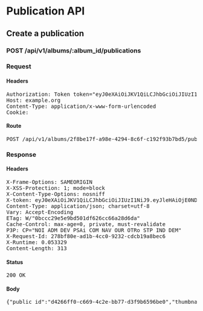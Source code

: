# Publication API

## Create a publication

### POST /api/v1/albums/:album_id/publications
### Request

#### Headers

<pre>Authorization: Token token=&quot;eyJ0eXAiOiJKV1QiLCJhbGciOiJIUzI1NiJ9.eyJleHAiOjE0NDkwNjU2NzIsImFiaWxpdGllcyI6e30sInVzZXJfaWQiOiJmZmY2NjJmNC04ZGQ3LTQ2MjQtYjZmNS04NDEyZjAwMGJlODcifQ.WQoKRQ-1JIgP-vyuMmQlRGFd60yqpmM8vrNEovqWWhM&quot;
Host: example.org
Content-Type: application/x-www-form-urlencoded
Cookie: </pre>

#### Route

<pre>POST /api/v1/albums/2f8be17f-a98e-4294-8c6f-c192f93b7bd5/publications</pre>

### Response

#### Headers

<pre>X-Frame-Options: SAMEORIGIN
X-XSS-Protection: 1; mode=block
X-Content-Type-Options: nosniff
X-token: eyJ0eXAiOiJKV1QiLCJhbGciOiJIUzI1NiJ9.eyJleHAiOjE0NDkwNjU2NzMsImFiaWxpdGllcyI6e30sInVzZXJfaWQiOiJmZmY2NjJmNC04ZGQ3LTQ2MjQtYjZmNS04NDEyZjAwMGJlODcifQ.6cUUX_p2dlrQfzLUYkcvEGamSZZLg3FMQWnYRyq6PLI
Content-Type: application/json; charset=utf-8
Vary: Accept-Encoding
ETag: W/&quot;0bccc29e5e9bd501df626cc66a28d6da&quot;
Cache-Control: max-age=0, private, must-revalidate
P3P: CP=&quot;NOI ADM DEV PSAi COM NAV OUR OTRo STP IND DEM&quot;
X-Request-Id: 278bf80e-ad1b-4cc0-9232-cdcb19a8bec6
X-Runtime: 0.053329
Content-Length: 313</pre>

#### Status

<pre>200 OK</pre>

#### Body

<pre>{"public_id":"d4266ff0-c669-4c2e-bb77-d3f9b6596be0","thumbnail":"https://localhost/publications/d4266ff0-c669-4c2e-bb77-d3f9b6596be0/thumbnail","title":"Album du 02/12/2015","description":"1 photo disponible\nPowered by SharinPix","aux_text":"a partagé un album: ","entity_id":"","views_count":0,"opens_count":0}</pre>
